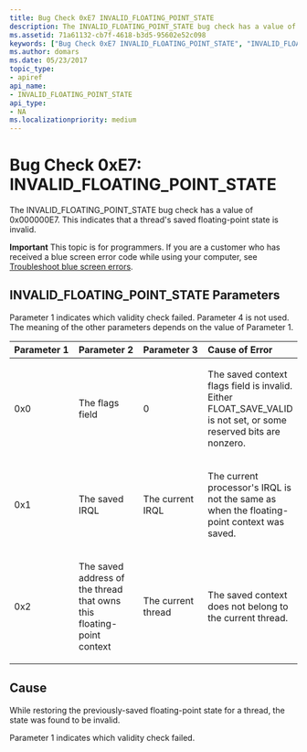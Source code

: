 ```yaml
---
title: Bug Check 0xE7 INVALID_FLOATING_POINT_STATE
description: The INVALID_FLOATING_POINT_STATE bug check has a value of 0x000000E7. This indicates that a thread's saved floating-point state is invalid.
ms.assetid: 71a61132-cb7f-4618-b3d5-95602e52c098
keywords: ["Bug Check 0xE7 INVALID_FLOATING_POINT_STATE", "INVALID_FLOATING_POINT_STATE"]
ms.author: domars
ms.date: 05/23/2017
topic_type:
- apiref
api_name:
- INVALID_FLOATING_POINT_STATE
api_type:
- NA
ms.localizationpriority: medium
---
```


# Bug Check 0xE7: INVALID\_FLOATING\_POINT\_STATE


The INVALID\_FLOATING\_POINT\_STATE bug check has a value of 0x000000E7. This indicates that a thread's saved floating-point state is invalid.

**Important** This topic is for programmers. If you are a customer who has received a blue screen error code while using your computer, see [Troubleshoot blue screen errors](https://windows.microsoft.com/windows-10/troubleshoot-blue-screen-errors).

## INVALID\_FLOATING\_POINT\_STATE Parameters


Parameter 1 indicates which validity check failed. Parameter 4 is not used. The meaning of the other parameters depends on the value of Parameter 1.

<table>
<colgroup>
<col width="25%" />
<col width="25%" />
<col width="25%" />
<col width="25%" />
</colgroup>
<thead>
<tr class="header">
<th align="left">Parameter 1</th>
<th align="left">Parameter 2</th>
<th align="left">Parameter 3</th>
<th align="left">Cause of Error</th>
</tr>
</thead>
<tbody>
<tr class="odd">
<td align="left"><p>0x0</p></td>
<td align="left"><p>The flags field</p></td>
<td align="left"><p>0</p></td>
<td align="left"><p>The saved context flags field is invalid. Either FLOAT_SAVE_VALID is not set, or some reserved bits are nonzero.</p></td>
</tr>
<tr class="even">
<td align="left"><p>0x1</p></td>
<td align="left"><p>The saved IRQL</p></td>
<td align="left"><p>The current IRQL</p></td>
<td align="left"><p>The current processor&#39;s IRQL is not the same as when the floating-point context was saved.</p></td>
</tr>
<tr class="odd">
<td align="left"><p>0x2</p></td>
<td align="left"><p>The saved address of the thread that owns this floating-point context</p></td>
<td align="left"><p>The current thread</p></td>
<td align="left"><p>The saved context does not belong to the current thread.</p></td>
</tr>
</tbody>
</table>

 

Cause
-----

While restoring the previously-saved floating-point state for a thread, the state was found to be invalid.

Parameter 1 indicates which validity check failed.

 

 




